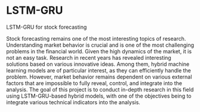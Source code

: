 # LSTM-GRU
LSTM-GRU for stock forecasting 

Stock forecasting remains one of the most interesting topics of research. Understanding market behavior is crucial and is one of the most challenging problems in the financial world. Given the high dynamics of the market, it is not an easy task. Research in recent years has revealed interesting solutions based on various innovative ideas. Among them, hybrid machine learning models are of particular interest, as they can efficiently handle the problem. However, market behavior remains dependent on various external factors that are impossible to fully reveal, control, and integrate into the analysis. The goal of this project is to conduct in-depth research in this field using LSTM-GRU-based hybrid models, with one of the objectives being to integrate various technical indicators into the analysis.

